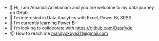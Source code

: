 - 👋 Hi, I am Amanda Aniebonam and you are welcome to my data journey on GHub
- 👀 I’m interested in Data Analytics with Excel, Power Bi, SPSS
- 🌱 I’m currently learning Power Bi
- 💞️ I’m looking to collaborate with https://github.com/Datafyde
- 📫 How to reach me mandyokoye311@gmail.com

<!---
MandyOkoye/MandyOkoye is a ✨ special ✨ repository because its `README.md` (this file) appears on your GitHub profile.
You can click the Preview link to take a look at your changes.
--->
